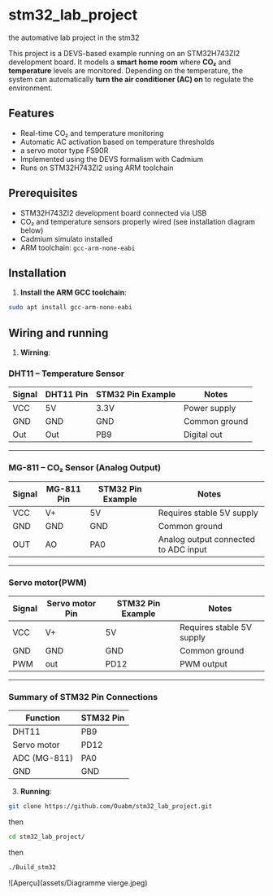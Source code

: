 # stm32_lab_project
the automative lab project in the stm32

This project is a DEVS-based example running on an STM32H743ZI2 development board. It models a **smart home room** where **CO₂** and **temperature** levels are monitored. Depending on the temperature, the system can automatically **turn the air conditioner (AC) on** to regulate the environment.

## Features

- Real-time CO₂ and temperature monitoring
- Automatic AC activation based on temperature thresholds
- a servo motor type FS90R
- Implemented using the DEVS formalism with Cadmium
- Runs on STM32H743ZI2 using ARM toolchain

## Prerequisites

- STM32H743ZI2 development board connected via USB
- CO₂ and temperature sensors properly wired (see installation diagram below)
- Cadmium simulato installed
- ARM toolchain: `gcc-arm-none-eabi`

## Installation

1. **Install the ARM GCC toolchain**:

```bash
sudo apt install gcc-arm-none-eabi
```
## Wiring and running 
1. **Wirning**:
### DHT11 – Temperature Sensor

| Signal | DHT11  Pin | STM32 Pin Example | Notes                        |
|--------|------------|-------------------|------------------------------|
| VCC    | 5V         | 3.3V              | Power supply                 |
| GND    | GND        | GND               | Common ground                |
| Out    | Out        | PB9               | Digital out                  |

---

### MG-811 – CO₂ Sensor (Analog Output)

| Signal | MG-811 Pin | STM32 Pin Example | Notes                                 |
|--------|------------|-------------------|---------------------------------------|
| VCC    | V+         | 5V                | Requires stable 5V supply             |
| GND    | GND        | GND               | Common ground                         |
| OUT    | AO         | PA0               | Analog output connected to ADC input  |

---

### Servo motor(PWM)

| Signal | Servo motor Pin | STM32 Pin Example | Notes                                 |
|--------|-----------------|-------------------|---------------------------------------|
| VCC    | V+              | 5V                | Requires stable 5V supply             |
| GND    | GND             | GND               | Common ground                         |
| PWM    | out             | PD12              | PWM output                            |

---

### Summary of STM32 Pin Connections

| Function         | STM32 Pin |
|------------------|-----------|
| DHT11            | PB9       |
| Servo motor      | PD12      |
| ADC (MG-811)     | PA0       |
| GND              | GND       |


3. **Running**:

```bash
git clone https://github.com/Ouabm/stm32_lab_project.git
```
  then
```bash
cd stm32_lab_project/
```
  then
```bash
./Build_stm32
```
![Aperçu](assets/Diagramme vierge.jpeg)
